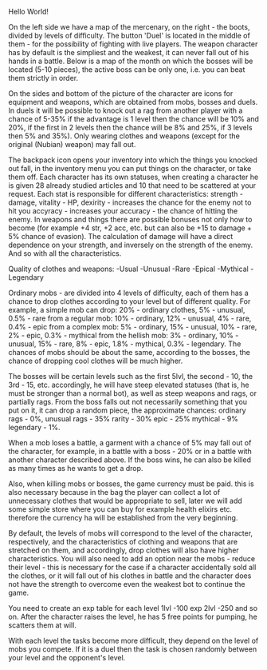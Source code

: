 Hello World!

On the left side we have a map of the mercenary, on the right - the boots, divided by levels of difficulty. The button 'Duel' is located in the middle of them - for the possibility of fighting with live players. The weapon character has by default is the simpliest and the weakest, it can never fall out of his hands in a battle.
Below is a map of the month on which the bosses will be located (5-10 pieces), the active boss can be only one, i.e. you can beat them strictly in order.

On the sides and bottom of the picture of the character are icons for equipment and weapons, which are obtained from mobs, bosses and duels.
In duels it will be possible to knock out a rag from another player with a chance of 5-35% if the advantage is 1 level then the chance will be 10% and 20%, if the first in 2 levels then the chance will be 8% and 25%, if 3 levels then 5% and 35%). Only wearing clothes and weapons (except for the original (Nubian) weapon) may fall out.

The backpack icon opens your inventory into which the things you knocked out fall, in the inventory menu you can put things on the character, or take them off.
Each character has its own statuses, when creating a character he is given 28 already studied articles and 10 that need to be scattered at your request. Each stat is responsible for different characteristics:
strength - damage,
vitality - HP,
dexirity - increases the chance for the enemy not to hit you
accyracy - increases your accuracy - the chance of hitting the enemy.
In weapons and things there are possible bonuses not only how to become (for example +4 str, +2 acc, etc. but can also be +15 to damage + 5% chance of evasion).
The calculation of damage will have a direct dependence on your strength, and inversely on the strength of the enemy. And so with all the characteristics.

Quality of clothes and weapons:
-Usual
-Unusual
-Rare
-Epical
-Mythical
-Legendary

Ordinary mobs - are divided into 4 levels of difficulty, each of them has a chance to drop clothes according to your level but of different quality.
For example, a simple mob can drop:
20% - ordinary clothes, 5% - unusual, 0.5% - rare
from a regular mob:
10% - ordinary, 12% - unusual, 4% - rare, 0.4% - epic
from a complex mob:
5% - ordinary, 15% - unusual, 10% - rare, 2% - epic, 0.3% - mythical
from the hellish mob:
3% - ordinary, 10% - unusual, 15% - rare, 8% - epic, 1.8% - mythical, 0.3% - legendary.
The chances of mobs should be about the same, according to the bosses, the chance of dropping cool clothes will be much higher.

The bosses will be certain levels such as the first 5lvl, the second - 10, the 3rd - 15, etc.
accordingly, he will have steep elevated statuses (that is, he must be stronger than a normal bot), as well as steep weapons and rags, or partially rags. From the boss falls out not necessarily something that you put on it, it can drop a random piece, the approximate chances:
ordinary rags - 0%,
unusual rags - 35%
rarity - 30%
epic - 25%
mythical - 9%
legendary - 1%.

When a mob loses a battle, a garment with a chance of 5% may fall out of the character, for example, in a battle with a boss - 20% or in a battle with another character described above.
If the boss wins, he can also be killed as many times as he wants to get a drop.

Also, when killing mobs or bosses, the game currency must be paid. this is also necessary because in the bag the player can collect a lot of unnecessary clothes that would be appropriate to sell, later we will add some simple store where you can buy for example health elixirs etc. therefore the currency ha will be established from the very beginning.

By default, the levels of mobs will correspond to the level of the character, respectively, and the characteristics of clothing and weapons that are stretched on them, and accordingly, drop clothes will also have higher characteristics.
You will also need to add an option near the mobs - reduce their level - this is necessary for the case if a character accidentally sold all the clothes, or it will fall out of his clothes in battle and the character does not have the strength to overcome even the weakest bot to continue the game.

You need to create an exp table for each level
1lvl -100 exp
2lvl -250 and so on.
After the character raises the level, he has 5 free points for pumping, he scatters them at will.

With each level the tasks become more difficult, they depend on the level of mobs you compete. If it is a duel then the task is chosen randomly between your level and the opponent's level.

